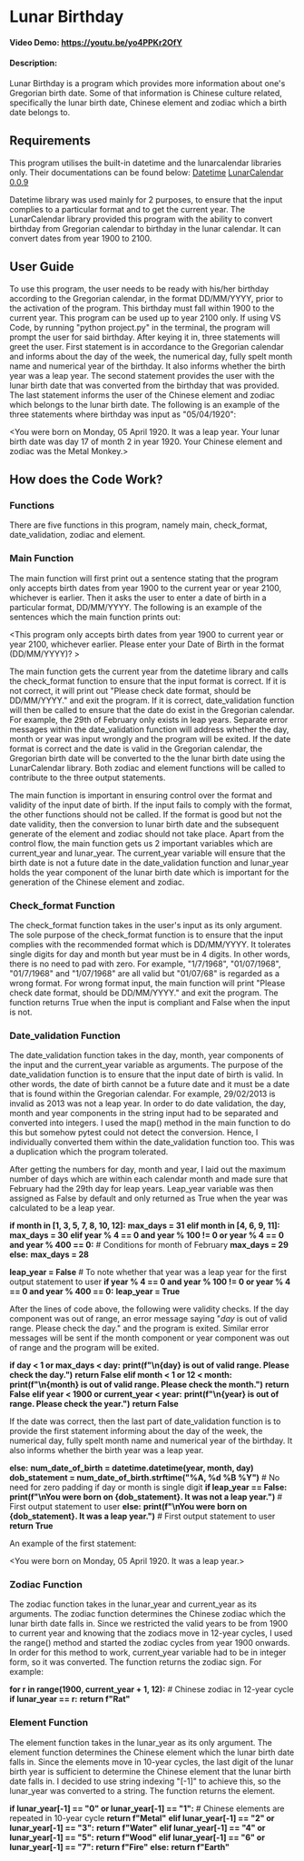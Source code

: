 # Lunar Birthday
#### Video Demo: https://youtu.be/yo4PPKr2OfY
#### Description:
Lunar Birthday is a program which provides more information about one's Gregorian birth date. Some of that information is Chinese culture related, specifically the lunar birth date, Chinese element and zodiac which a birth date belongs to.


## Requirements

This program utilises the built-in datetime and the lunarcalendar libraries only. Their documentations can be found below:
[Datetime](https://docs.python.org/3/library/datetime.html)
[LunarCalendar 0.0.9](https://pypi.org/project/LunarCalendar/)

Datetime library was used mainly for 2 purposes, to ensure that the input complies to a particular format and to get the current year.
The LunarCalendar library provided this program with the ability to convert birthday from Gregorian calendar to birthday in the lunar calendar. It can convert dates from year 1900 to 2100.


## User Guide

To use this program, the user needs to be ready with his/her birthday according to the Gregorian calendar, in the format DD/MM/YYYY, prior to the activation of the program. This birthday must fall within 1900 to the current year. This program can be used up to year 2100 only. If using VS Code, by running "python project.py" in the terminal, the program will prompt the user for said birthday. After keying it in, three statements will greet the user. First statement is in accordance to the Gregorian calendar and informs about the day of the week, the numerical day, fully spelt month name and numerical year of the birthday. It also informs whether the birth year was a leap year. The second statement provides the user with the lunar birth date that was converted from the birthday that was provided. The last statement informs the user of the Chinese element and zodiac which belongs to the lunar birth date. The following is an example of the three statements where birthday was input as "05/04/1920":

<You were born on Monday, 05 April 1920. It was a leap year.
Your lunar birth date was day 17 of month 2 in year 1920.
Your Chinese element and zodiac was the Metal Monkey.>


## How does the Code Work?

### Functions
There are five functions in this program, namely main, check_format, date_validation, zodiac and element.

### Main Function
The main function will first print out a sentence stating that the program only accepts birth dates from year 1900 to the current year or year 2100, whichever is earlier. Then it asks the user to enter a date of birth in a particular format, DD/MM/YYYY. The following is an example of the sentences which the main function prints out:

<This program only accepts birth dates from year 1900 to current year or year 2100, whichever earlier.
Please enter your Date of Birth in the format (DD/MM/YYYY)? >

The main function gets the current year from the datetime library and calls the check_format function to ensure that the input format is correct. If it is not correct, it will print out "Please check date format, should be DD/MM/YYYY." and exit the program. If it is correct, date_validation function will then be called to ensure that the date do exist in the Gregorian calendar. For example, the 29th of February only exists in leap years. Separate error messages within the date_validation function will address whether the day, month or year was input wrongly and the program will be exited. If the date format is correct and the date is valid in the Gregorian calendar, the Gregorian birth date will be converted to the the lunar birth date using the LunarCalendar library. Both zodiac and element functions will be called to contribute to the three output statements.

The main function is important in ensuring control over the format and validity of the input date of birth. If the input fails to comply with the format, the other functions should not be called. If the format is good but not the date validity, then the conversion to lunar birth date and the subsequent generate of the element and zodiac should not take place. Apart from the control flow, the main function gets us 2 important variables which are current_year and lunar_year. The current_year variable will ensure that the birth date is not a future date in the date_validation function and lunar_year holds the year component of the lunar birth date which is important for the generation of the Chinese element and zodiac.

### Check_format Function
The check_format function takes in the user's input as its only argument. The sole purpose of the check_format function is to ensure that the input complies with the recommended format which is DD/MM/YYYY. It tolerates single digits for day and month but year must be in 4 digits. In other words, there is no need to pad with zero. For example, "1/7/1968", "01/07/1968", "01/7/1968" and "1/07/1968" are all valid but "01/07/68" is regarded as a wrong format. For wrong format input, the main function will print "Please check date format, should be DD/MM/YYYY." and exit the program. The function returns True when the input is compliant and False when the input is not.

### Date_validation Function
The date_validation function takes in the day, month, year components of the input and the current_year variable as arguments. The purpose of the date_validation function is to ensure that the input date of birth is valid. In other words, the date of birth cannot be a future date and it must be a date that is found within the Gregorian calendar. For example, 29/02/2013 is invalid as 2013 was not a leap year. In order to do date validation, the day, month and year components in the string input had to be separated and converted into integers. I used the map() method in the main function to do this but somehow pytest could not detect the conversion. Hence, I individually converted them within the date_validation function too. This was a duplication which the program tolerated.

After getting the numbers for day, month and year, I laid out the maximum number of days which are within each calendar month and made sure that February had the 29th day for leap years. Leap_year variable was then assigned as False by default and only returned as True when the year was calculated to be a leap year.

  **if month in [1, 3, 5, 7, 8, 10, 12]:**
      **max_days = 31**
  **elif month in [4, 6, 9, 11]:**
      **max_days = 30**
  **elif year % 4 == 0 and year % 100 != 0 or year % 4 == 0 and year % 400 == 0:**    # Conditions for month of February
      **max_days = 29**
  **else:**
      **max_days = 28**

  **leap_year = False**                       # To note whether that year was a leap year for the first output statement to user
  **if year % 4 == 0 and year % 100 != 0 or year % 4 == 0 and year % 400 == 0:**
      **leap_year = True**

After the lines of code above, the following were validity checks. If the day component was out of range, an error message saying "*day* is out of valid range. Please check the day." and the program is exited. Similar error messages will be sent if the month component or year component was out of range and the program will be exited.

  **if day < 1 or max_days < day:**
      **print(f"\n{day} is out of valid range. Please check the day.")**
      **return False**
  **elif month < 1 or 12 < month:**
      **print(f"\n{month} is out of valid range. Please check the month.")**
      **return False**
  **elif year < 1900 or current_year < year:**
      **print(f"\n{year} is out of range. Please check the year.")**
      **return False**

If the date was correct, then the last part of date_validation function is to provide the first statement informing about the day of the week, the numerical day, fully spelt month name and numerical year of the birthday. It also informs whether the birth year was a leap year.

  **else:**
      **num_date_of_birth = datetime.datetime(year, month, day)**
      **dob_statement = num_date_of_birth.strftime("%A, %d %B %Y")**                  # No need for zero padding if day or month is single digit
      **if leap_year == False:**
          **print(f"\nYou were born on {dob_statement}. It was not a leap year.")**    # First output statement to user
      **else:**
          **print(f"\nYou were born on {dob_statement}. It was a leap year.")**        # First output statement to user
      **return True**

An example of the first statement:

<You were born on Monday, 05 April 1920. It was a leap year.>

### Zodiac Function
The zodiac function takes in the lunar_year and current_year as its arguments. The zodiac function determines the Chinese zodiac which the lunar birth date falls in. Since we restricted the valid years to be from 1900 to current year and knowing that the zodiacs move in 12-year cycles, I used the range() method and started the zodiac cycles from year 1900 onwards. In order for this method to work, current_year variable had to be in integer form, so it was converted. The function returns the zodiac sign. For example:

  **for r in range(1900, current_year + 1, 12):**     # Chinese zodiac in 12-year cycle
      **if lunar_year == r:**
          **return f"Rat"**

### Element Function
The element function takes in the lunar_year as its only argument. The element function determines the Chinese element which the lunar birth date falls in. Since the elements move in 10-year cycles, the last digit of the lunar birth year is sufficient to determine the Chinese element that the lunar birth date falls in. I decided to use string indexing "[-1]" to achieve this, so the lunar_year was converted to a string. The function returns the element.

  **if lunar_year[-1] == "0" or lunar_year[-1] == "1":**      # Chinese elements are repeated in 10-year cycle
      **return f"Metal"**
  **elif lunar_year[-1] == "2" or lunar_year[-1] == "3":**
      **return f"Water"**
  **elif lunar_year[-1] == "4" or lunar_year[-1] == "5":**
      **return f"Wood"**
  **elif lunar_year[-1] == "6" or lunar_year[-1] == "7":**
      **return f"Fire"**
  **else:**
      **return f"Earth"**